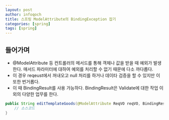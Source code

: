 ```yaml
---
layout: post
author: infoqoch
title: 스프링 ModelAttribute의 BindingException 잡기
categories: [spring]
tags: [spring]
---
```


## 들어가며
- @ModelAttribute 등 컨트롤러의 메서드를 통해 객체나 값을 받을 때 예외가 발생한다. 매서드 파라미터에 대하여 예외를 처리할 수 없기 때문에 다소 까다롭다.
- 이 경우 reqeust에서 꺼내오고 null 처리를 하거나 데이타 검증을 할 수 있지만 이 또한 번거롭다.
- 이 때 BindingResult를 사용 가능하다. BindingResult은 Validate에 대한 작업 이외의 다양한 업무를 한다. 

```java
public String editTemplateGoods(@ModelAttribute ReqVO reqVO, BindingResult bindingResult, HttpServletRequest request, HttpServletResponse response) {
    // 소스코드
}
```
